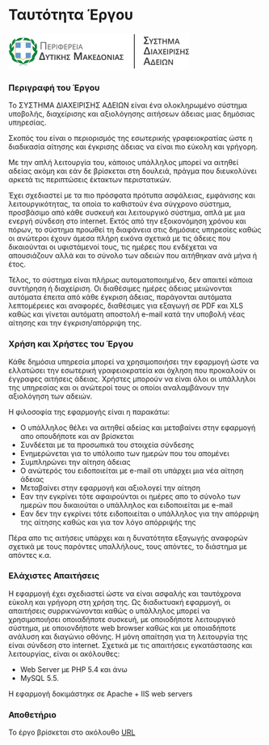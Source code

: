 # Ταυτότητα Έργου

![alt tag](php_files/admin/pages/img/pdm.png)

### Περιγραφή του Έργου
Το ΣΥΣΤΗΜΑ ΔΙΑΧΕΙΡΙΣΗΣ ΑΔΕΙΩΝ είναι ένα ολοκληρωμένο σύστημα υποβολής, διαχείρισης και αξιολόγησης αιτήσεων άδειας μιας δημόσιας υπηρεσίας. 

Σκοπός του είναι ο περιορισμός της εσωτερικής γραφειοκρατίας ώστε η διαδικασία αίτησης και έγκρισης άδειας να είναι πιο εύκολη και γρήγορη.

Με την απλή λειτουργία του, κάποιος υπάλληλος μπορεί να αιτηθεί αδείας ακόμη και εάν δε βρίσκεται στη δουλειά, πράγμα που διευκολύνει αρκετά τις περιπτώσεις έκτακτων περιστατικών.

Έχει σχεδιαστεί με τα πιο πρόσφατα πρότυπα ασφάλειας, εμφάνισης και λειτουργικότητας, τα οποία το καθιστούν ένα σύγχρονο σύστημα, προσβάσιμο από κάθε συσκευή και λειτουργικό σύστημα, απλά με μια ενεργή σύνδεση στο internet.
Εκτός από την εξοικονόμηση χρόνου και πόρων, το σύστημα προωθεί τη διαφάνεια στις δημόσιες υπηρεσίες καθώς οι ανώτεροι έχουν άμεσα πλήρη εικόνα σχετικά με τις άδειες που δικαιούνται οι υφιστάμενοί τους, τις ημέρες που ενδέχεται να απουσιάζουν αλλά και το σύνολο των αδειών που αιτήθηκαν ανά μήνα ή έτος.

Τέλος, το σύστημα είναι πλήρως αυτοματοποιημένο, δεν απαιτεί κάποια συντήρηση ή διαχείριση. Οι διαθέσιμες ημέρες άδειας μειώνονται αυτόματα έπειτα από κάθε έγκριση άδειας, παράγονται αυτόματα λεπτομέρειες και αναφορές, διαθέσιμες για εξαγωγή σε PDF και XLS καθώς και γίνεται αυτόματη αποστολή e-mail κατά την υποβολή νέας αίτησης και την έγκριση/απόρριψη της.

### Χρήση και Χρήστες του Έργου
Κάθε δημόσια υπηρεσία μπορεί να χρησιμοποιήσει την εφαρμογή ώστε να ελλατώσει την εσωτερική γραφειοκρατεία και όχληση που προκαλούν οι έγγραφες αιτήσεις άδειας. Χρήστες μπορούν να είναι όλοι οι υπάλληλοι της υπηρεσίας και οι ανώτεροί τους οι οποίοι αναλαμβάνουν την αξιολόγηση των αδειών.

Η φιλοσοφία της εφαρμογής είναι η παρακάτω:

* Ο υπάλληλος θέλει να αιτηθεί αδείας και μεταβαίνει στην εφαρμογή απο οπουδήποτε και αν βρίσκεται
* Συνδέεται με τα προσωπικά του στοιχεία σύνδεσης
* Ενημερώνεται για το υπόλοιπο των ημερών που του απομένει
* Συμπληρώνει την αίτηση άδειας
* Ο ανώτερός του ειδοποιείται με e-mail οτι υπάρχει μια νέα αίτηση άδειας
* Μεταβαίνει στην εφαρμογή και αξιολογεί την αίτηση
* Εαν την εγκρίνει τότε αφαιρούνται οι ημέρες απο το σύνολο των ημερών που δικαιούται ο υπάλληλος και ειδοποιείται με e-mail
* Εαν δεν την εγκρίνει τότε ειδοποιείται ο υπάλληλος για την απόρριψη της αίτησης καθώς και για τον λόγο απόρριψής της

Πέρα απο τις αιτήσεις υπάρχει και η δυνατότητα εξαγωγής αναφορών σχετικά με τους παρόντες υπαλλήλους, τους απόντες, το διάστημα με απόντες κ.α.

### Ελάχιστες Απαιτήσεις
Η εφαρμογή έχει σχεδιαστεί ώστε να είναι ασφαλής και ταυτόχρονα εύκολη και γρήγορη στη χρήση της. Ως διαδικτυακή εφαρμογή, οι απαιτήσεις συρρικνώνονται καθώς ο υπάλληλος μπορεί να χρησιμοποιήσει οποιαδήποτε συσκευή, με οποιοδήποτε λειτουργικό σύστημα, με οποιονδήποτε web browser καθώς και με οποιαδήποτε ανάλυση και διαγώνιο οθόνης. Η μόνη απαίτηση για τη λειτουργία της είναι σύνδεση στο internet. Σχετικά με τις απαιτήσεις εγκατάστασης και λειτουργίας, είναι οι ακόλουθες:

* Web Server με PHP 5.4 και άνω
* MySQL 5.5.

Η εφαρμογή δοκιμάστηκε σε Apache + IIS web servers

### Αποθετήριο
Το έργο βρίσκεται στο ακόλουθο [URL](https://github.com/ellak-monades-aristeias/adeies-form)
